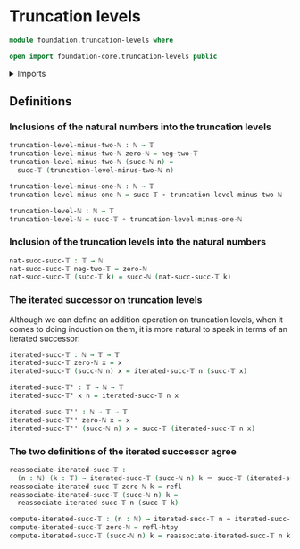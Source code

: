 # Truncation levels

```agda
module foundation.truncation-levels where

open import foundation-core.truncation-levels public
```

<details><summary>Imports</summary>

```agda
open import elementary-number-theory.natural-numbers

open import foundation.action-on-identifications-functions

open import foundation-core.function-types
open import foundation-core.identity-types
open import foundation-core.homotopies
```

</details>

## Definitions

### Inclusions of the natural numbers into the truncation levels

```agda
truncation-level-minus-two-ℕ : ℕ → 𝕋
truncation-level-minus-two-ℕ zero-ℕ = neg-two-𝕋
truncation-level-minus-two-ℕ (succ-ℕ n) =
  succ-𝕋 (truncation-level-minus-two-ℕ n)

truncation-level-minus-one-ℕ : ℕ → 𝕋
truncation-level-minus-one-ℕ = succ-𝕋 ∘ truncation-level-minus-two-ℕ

truncation-level-ℕ : ℕ → 𝕋
truncation-level-ℕ = succ-𝕋 ∘ truncation-level-minus-one-ℕ
```

### Inclusion of the truncation levels into the natural numbers

```agda
nat-succ-succ-𝕋 : 𝕋 → ℕ
nat-succ-succ-𝕋 neg-two-𝕋 = zero-ℕ
nat-succ-succ-𝕋 (succ-𝕋 k) = succ-ℕ (nat-succ-succ-𝕋 k)
```

### The iterated successor on truncation levels

Although we can define an addition operation on truncation levels, when it comes
to doing induction on them, it is more natural to speak in terms of an iterated
successor:

```agda
iterated-succ-𝕋 : ℕ → 𝕋 → 𝕋
iterated-succ-𝕋 zero-ℕ x = x
iterated-succ-𝕋 (succ-ℕ n) x = iterated-succ-𝕋 n (succ-𝕋 x)

iterated-succ-𝕋' : 𝕋 → ℕ → 𝕋
iterated-succ-𝕋' x n = iterated-succ-𝕋 n x

iterated-succ-𝕋'' : ℕ → 𝕋 → 𝕋
iterated-succ-𝕋'' zero-ℕ x = x
iterated-succ-𝕋'' (succ-ℕ n) x = succ-𝕋 (iterated-succ-𝕋 n x)
```

### The two definitions of the iterated successor agree

```agda
reassociate-iterated-succ-𝕋 :
  (n : ℕ) (k : 𝕋) → iterated-succ-𝕋 (succ-ℕ n) k ＝ succ-𝕋 (iterated-succ-𝕋 n k)
reassociate-iterated-succ-𝕋 zero-ℕ k = refl
reassociate-iterated-succ-𝕋 (succ-ℕ n) k =
  reassociate-iterated-succ-𝕋 n (succ-𝕋 k)

compute-iterated-succ-𝕋 : (n : ℕ) → iterated-succ-𝕋 n ~ iterated-succ-𝕋'' n
compute-iterated-succ-𝕋 zero-ℕ = refl-htpy
compute-iterated-succ-𝕋 (succ-ℕ n) k = reassociate-iterated-succ-𝕋 n k
```
